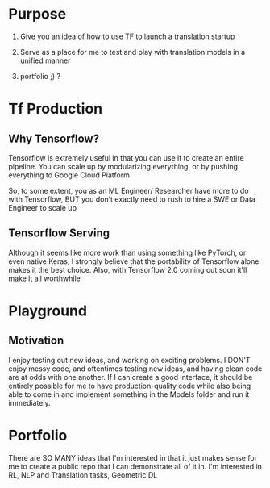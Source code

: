 # Purpose

1) Give you an idea of how to use TF to launch a translation startup

2) Serve as a place for me to test and play with translation models in a unified manner

3) portfolio ;) ? 

# Tf Production


## Why Tensorflow? 

Tensorflow is extremely useful in that you can use it to create an entire pipeline. You can scale up by modularizing everything, or by pushing everything to Google Cloud Platform

So, to some extent, you as an ML Engineer/ Researcher have more to do with Tensorflow, BUT you don't exactly need to rush to hire a SWE or Data Engineer to scale up


## Tensorflow Serving

Although it seems like more work than using something like PyTorch, or even native Keras, I strongly believe that the portability of Tensorflow alone makes it the best choice. Also, with Tensorflow 2.0 coming out soon it'll make it all worthwhile


# Playground

## Motivation

I enjoy testing out new ideas, and working on exciting problems. I DON'T enjoy messy code, and oftentimes testing new ideas, and having clean code are at odds with one another. If I can create a good interface, it should be entirely possible for me to have production-quality code while also being able to come in and implement something in the Models folder and run it immediately.


# Portfolio

There are SO MANY ideas that I'm interested in that it just makes sense for me to create a public repo that I can demonstrate all of it in. I'm interested in RL, NLP and Translation tasks, Geometric DL